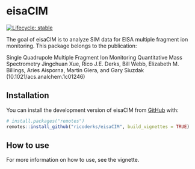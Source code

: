 
<!-- README.md is generated from README.Rmd. Please edit that file -->

# eisaCIM

<!-- badges: start -->

[![Lifecycle:
stable](https://img.shields.io/badge/lifecycle-stable-brightgreen.svg)](https://lifecycle.r-lib.org/articles/stages.html#stable)
<!-- badges: end -->

The goal of eisaCIM is to analyze SIM data for EISA multiple fragment
ion monitoring. This package belongs to the publication:

Single Quadrupole Multiple Fragment Ion Monitoring Quantitative Mass
Spectrometry Jingchuan Xue, Rico J.E. Derks, Bill Webb, Elizabeth M.
Billings, Aries Aisporna, Martin Giera, and Gary Siuzdak
(10.1021/acs.analchem.1c01246)

## Installation

You can install the development version of eisaCIM from
[GitHub](https://github.com/) with:

``` r
# install.packages("remotes")
remotes::install_github("ricoderks/eisaCIM", build_vignettes = TRUE)
```

## How to use

For more information on how to use, see the vignette.
